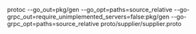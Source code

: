 protoc --go_out=pkg/gen --go_opt=paths=source_relative --go-grpc_out=require_unimplemented_servers=false:pkg/gen --go-grpc_opt=paths=source_relative proto/supplier/supplier.proto